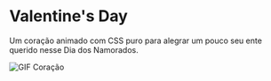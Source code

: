 # Valentine's Day

Um coração animado com CSS puro para alegrar um pouco seu ente querido nesse Dia dos Namorados.

![GIF Coração](https://media.giphy.com/media/YqDpEGmmm9kf5b8h1e/giphy.gif)
